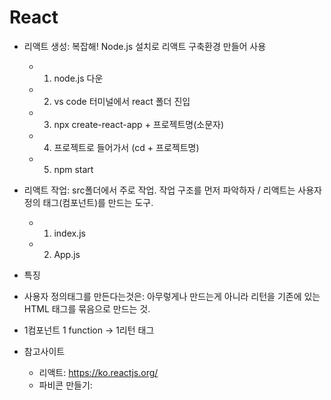 # React
+ 리액트 생성: 복잡해! Node.js 설치로 리액트 구축환경 만들어 사용 
  +  1. node.js 다운
  +  2. vs code 터미널에서 react 폴더 진입
  +  3. npx create-react-app + 프로젝트명(소문자)
  +  4. 프로젝트로 들어가서 (cd + 프로젝트명)
  +  5. npm start

+ 리액트 작업: src폴더에서 주로 작업. 작업 구조를 먼저 파악하자 / 리액트는 사용자 정의 태그(컴포넌트)를 만드는 도구.
  + 1. index.js 
  + 2. App.js
 
+ 특징
 + 사용자 정의태그를 만든다는것은: 아무렇게나 만드는게 아니라 리턴을 기존에 있는 HTML 태그를 묶음으로 만드는 것.
 + 1컴포넌트 1 function -> 1리턴 태그
  
  
+ 참고사이트
  + 리액트: https://ko.reactjs.org/
  + 파비콘 만들기:  

